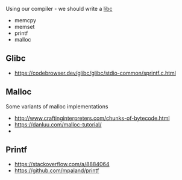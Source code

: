 Using our compiler - we should write a [libc](https://en.wikipedia.org/wiki/C_standard_library)
- memcpy
- memset
- printf
- malloc

## Glibc
- https://codebrowser.dev/glibc/glibc/stdio-common/sprintf.c.html

## Malloc
Some variants of malloc implementations

- http://www.craftinginterpreters.com/chunks-of-bytecode.html
- https://danluu.com/malloc-tutorial/ 
- 

## Printf
- https://stackoverflow.com/a/8884064
- https://github.com/mpaland/printf

